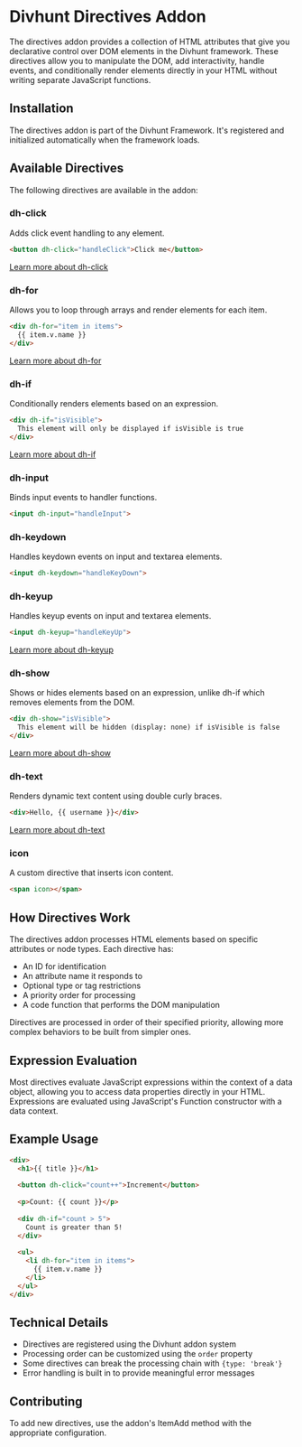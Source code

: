 # Divhunt Directives Addon

The directives addon provides a collection of HTML attributes that give you declarative control over DOM elements in the Divhunt framework. These directives allow you to manipulate the DOM, add interactivity, handle events, and conditionally render elements directly in your HTML without writing separate JavaScript functions.

## Installation

The directives addon is part of the Divhunt Framework. It's registered and initialized automatically when the framework loads.

## Available Directives

The following directives are available in the addon:

### dh-click

Adds click event handling to any element.

```html
<button dh-click="handleClick">Click me</button>
```

[Learn more about dh-click](./items/click.md)

### dh-for

Allows you to loop through arrays and render elements for each item.

```html
<div dh-for="item in items">
  {{ item.v.name }}
</div>
```

[Learn more about dh-for](./items/for.md)

### dh-if

Conditionally renders elements based on an expression.

```html
<div dh-if="isVisible">
  This element will only be displayed if isVisible is true
</div>
```

[Learn more about dh-if](./items/if.md)

### dh-input

Binds input events to handler functions.

```html
<input dh-input="handleInput">
```

### dh-keydown

Handles keydown events on input and textarea elements.

```html
<input dh-keydown="handleKeyDown">
```

### dh-keyup

Handles keyup events on input and textarea elements.

```html
<input dh-keyup="handleKeyUp">
```

[Learn more about dh-keyup](./items/keyup.md)

### dh-show

Shows or hides elements based on an expression, unlike dh-if which removes elements from the DOM.

```html
<div dh-show="isVisible">
  This element will be hidden (display: none) if isVisible is false
</div>
```

[Learn more about dh-show](./items/show.md)

### dh-text

Renders dynamic text content using double curly braces.

```html
<div>Hello, {{ username }}</div>
```

[Learn more about dh-text](./items/text.md)

### icon

A custom directive that inserts icon content.

```html
<span icon></span>
```

## How Directives Work

The directives addon processes HTML elements based on specific attributes or node types. Each directive has:

- An ID for identification
- An attribute name it responds to
- Optional type or tag restrictions
- A priority order for processing
- A code function that performs the DOM manipulation

Directives are processed in order of their specified priority, allowing more complex behaviors to be built from simpler ones.

## Expression Evaluation

Most directives evaluate JavaScript expressions within the context of a data object, allowing you to access data properties directly in your HTML. Expressions are evaluated using JavaScript's Function constructor with a data context.

## Example Usage

```html
<div>
  <h1>{{ title }}</h1>
  
  <button dh-click="count++">Increment</button>
  
  <p>Count: {{ count }}</p>
  
  <div dh-if="count > 5">
    Count is greater than 5!
  </div>
  
  <ul>
    <li dh-for="item in items">
      {{ item.v.name }}
    </li>
  </ul>
</div>
```

## Technical Details

- Directives are registered using the Divhunt addon system
- Processing order can be customized using the `order` property
- Some directives can break the processing chain with `{type: 'break'}`
- Error handling is built in to provide meaningful error messages

## Contributing

To add new directives, use the addon's ItemAdd method with the appropriate configuration.